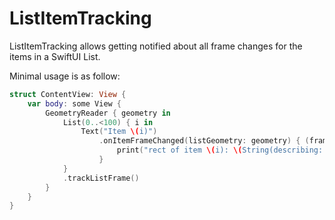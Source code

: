 # ListItemTracking

ListItemTracking allows getting notified about all frame changes for the items in a SwiftUI List.

Minimal usage is as follow:
```swift
struct ContentView: View {
    var body: some View {
        GeometryReader { geometry in
            List(0..<100) { i in
                Text("Item \(i)")
                    .onItemFrameChanged(listGeometry: geometry) { (frame: CGRect?) in
                        print("rect of item \(i): \(String(describing: frame)))")
                    }
            }
            .trackListFrame()
        }
    }
}
```
